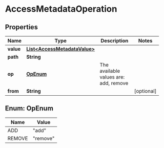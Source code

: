 

# AccessMetadataOperation


## Properties

| Name | Type | Description | Notes |
|------------ | ------------- | ------------- | -------------|
|**value** | [**List&lt;AccessMetadataValue&gt;**](AccessMetadataValue.md) |  |  |
|**path** | **String** |  |  |
|**op** | [**OpEnum**](#OpEnum) | The available values are: add, remove |  |
|**from** | **String** |  |  [optional] |



## Enum: OpEnum

| Name | Value |
|---- | -----|
| ADD | &quot;add&quot; |
| REMOVE | &quot;remove&quot; |



